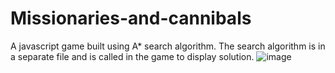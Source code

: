 # Missionaries-and-cannibals
A javascript game built using A* search algorithm. 
The search algorithm is in a separate file and is called in the game to display solution.
![image](https://user-images.githubusercontent.com/87437538/128688696-276eb67b-bbcd-4837-95aa-94c757371ecc.png)

